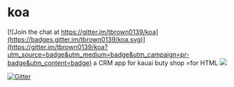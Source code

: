 # koa

[![Join the chat at https://gitter.im/tbrown0139/koa](https://badges.gitter.im/tbrown0139/koa.svg)](https://gitter.im/tbrown0139/koa?utm_source=badge&utm_medium=badge&utm_campaign=pr-badge&utm_content=badge)
a CRM app for kauai buty shop
=for HTML <a href="https://travis-ci.org/tbrown0139/koa"><img src="https://travis-ci.org/tbrown0139/koa.svg?branch=master"></a>

[![Gitter](https://badges.gitter.im/tbrown0139/koa.svg)](https://gitter.im/tbrown0139/koa?utm_source=badge&utm_medium=badge&utm_campaign=pr-badge)
